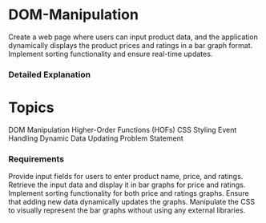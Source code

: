 # DOM-Manipulation
Create a web page where users can input product data, and the application dynamically displays the product prices and ratings in a bar graph format. Implement sorting functionality and ensure real-time updates.
 

### Detailed Explanation 

# Topics

DOM Manipulation
Higher-Order Functions (HOFs)
CSS Styling
Event Handling
Dynamic Data Updating
Problem Statement


### Requirements

Provide input fields for users to enter product name, price, and ratings.
Retrieve the input data and display it in bar graphs for price and ratings.
Implement sorting functionality for both price and ratings graphs.
Ensure that adding new data dynamically updates the graphs.
Manipulate the CSS to visually represent the bar graphs without using any external libraries. 
